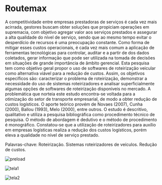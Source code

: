 # Routemax 
A competitividade entre empresas prestadoras de serviços é cada vez mais acirrada,
gestores buscam obter soluções que propiciam operações em supremacia, com objetivo agregar valor aos serviços prestados e assegurar a alta qualidade do nível de serviço, sendo que ao mesmo tempo evitar o desperdício de recursos é uma preocupação constante. Como forma de mitigar esses custos operacionais, é cada vez mais comum a aplicação de ferramentas tecnológicas para controlar, auditar e a partir de dos dados coletados, gerar informação que pode ser utilizada na tomada de decisões em situações de grande importância de âmbito gerencial. Esta pesquisa tem como objetivo geral propor o uso de softwares de roteirização
veicular como alternativa viável para a redução de custos. Assim, os objetivos específicos são: caracterizar o problema de roteirização, demonstrar a necessidade do uso de sistemas roteirizadores e analisar superficialmente algumas opções de softwares de roteirização disponíveis no mercado. A problemática que norteia este estudo encontra-se voltada para a otimização do setor de transporte empresarial, de modo a obter redução de custos logísticos. O
aporte teórico provém de Novaes (2007), Cunha (2000), Ballou (1993), Melo (2000), entre outros. O estudo é descritivo, qualitativo e utiliza a pesquisa bibliográfica como procedimento técnico de pesquisa. O método de abordagem é dedutivo e o método de procedimento é monográfico. Constatou-se que a utilização de roteirizadores para auxílio em empresas logísticas realiza a redução dos custos logísticos, porém eleva a qualidade no nível de serviço prestado.

Palavras-chave: Roteirização. Sistemas roteirizadores de veículos. Redução de custos.

![preload](https://user-images.githubusercontent.com/32521805/99852268-6b7a5980-2b5f-11eb-804c-67679205fa66.png)

![tela1](https://user-images.githubusercontent.com/32521805/99852270-6c12f000-2b5f-11eb-9bb3-39268b27cf09.png)

![tela2](https://user-images.githubusercontent.com/32521805/99852271-6cab8680-2b5f-11eb-8db1-bc751b4307e0.png)
